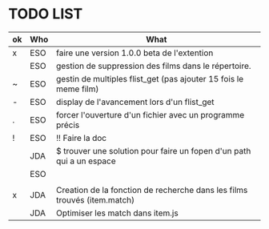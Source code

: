 # TODO LIST

|ok|Who|What|
|---|---|---|
|x|ESO| faire une version 1.0.0 beta de l'extention
||ESO| gestion de suppression des films dans le répertoire.
|~|ESO| gestin de multiples flist_get (pas ajouter 15 fois le meme film)
|-|ESO| display de l'avancement lors d'un flist_get
|.|ESO| forcer l'ouverture d'un fichier avec un programme précis
|!|ESO| !! Faire la doc
||JDA| $ trouver une solution pour faire un fopen d'un path qui a un espace
||ESO|
|||
|x|JDA| Creation de la fonction de recherche dans les films trouvés (item.match)
||JDA| Optimiser les match dans item.js
